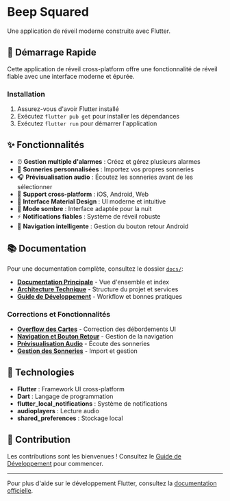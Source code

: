 # Beep Squared

Une application de réveil moderne construite avec Flutter.

## 🚀 Démarrage Rapide

Cette application de réveil cross-platform offre une fonctionnalité de réveil fiable avec une interface moderne et épurée.

### Installation
1. Assurez-vous d'avoir Flutter installé
2. Exécutez `flutter pub get` pour installer les dépendances
3. Exécutez `flutter run` pour démarrer l'application

## ✨ Fonctionnalités

- ⏰ **Gestion multiple d'alarmes** : Créez et gérez plusieurs alarmes
- 🎵 **Sonneries personnalisées** : Importez vos propres sonneries
- 🎧 **Prévisualisation audio** : Écoutez les sonneries avant de les sélectionner
- 📱 **Support cross-platform** : iOS, Android, Web
- 🎨 **Interface Material Design** : UI moderne et intuitive
- 🌙 **Mode sombre** : Interface adaptée pour la nuit
- ⚡ **Notifications fiables** : Système de réveil robuste
- 🔄 **Navigation intelligente** : Gestion du bouton retour Android

## 📚 Documentation

Pour une documentation complète, consultez le dossier [`docs/`](docs/):

- **[Documentation Principale](docs/README.md)** - Vue d'ensemble et index
- **[Architecture Technique](docs/ARCHITECTURE.md)** - Structure du projet et services
- **[Guide de Développement](docs/DEVELOPMENT.md)** - Workflow et bonnes pratiques

### Corrections et Fonctionnalités
- **[Overflow des Cartes](docs/fixes/OVERFLOW_FIX.md)** - Correction des débordements UI
- **[Navigation et Bouton Retour](docs/fixes/NAVIGATION.md)** - Gestion de la navigation
- **[Prévisualisation Audio](docs/features/AUDIO_PREVIEW.md)** - Écoute des sonneries
- **[Gestion des Sonneries](docs/features/RINGTONES.md)** - Import et gestion

## 🔧 Technologies

- **Flutter** : Framework UI cross-platform
- **Dart** : Langage de programmation
- **flutter_local_notifications** : Système de notifications
- **audioplayers** : Lecture audio
- **shared_preferences** : Stockage local

## 🤝 Contribution

Les contributions sont les bienvenues ! Consultez le [Guide de Développement](docs/DEVELOPMENT.md) pour commencer.

---

Pour plus d'aide sur le développement Flutter, consultez la
[documentation officielle](https://docs.flutter.dev/).
